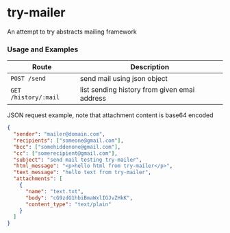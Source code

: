 # try-mailer
An attempt to try abstracts mailing framework

### Usage and Examples

 Route                | Description
---------------------|---------------------------------------------
`POST /send`         | send mail using json object
`GET /history/:mail` | list sending history from given emai address

JSON request example, note that attachment content is base64 encoded

```json
{
  "sender": "mailer@domain.com",
  "recipients": ["someone@gmail.com"],
  "bcc": ["somehiddenone@gmail.com"],
  "cc": ["somerecipient@gmail.com"],
  "subject": "send mail testing try-mailer",
  "html_message": "<p>hello html from try-mailer</p>",
  "text_message": "hello text from try-mailer",
  "attachments": [
    {
      "name": "text.txt",
      "body": "cG9zdG1hbiBmaWxlIGJvZHkK",
      "content_type": "text/plain"
    }
  ]
}
```
